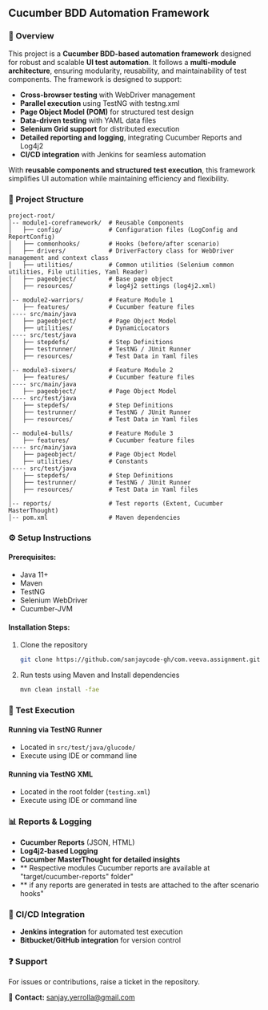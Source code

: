 ## Cucumber BDD Automation Framework

### 📌 Overview
This project is a **Cucumber BDD-based automation framework** designed for robust and scalable **UI test automation**. It follows a **multi-module architecture**, ensuring modularity, reusability, and maintainability of test components. The framework is designed to support:

- **Cross-browser testing** with WebDriver management
- **Parallel execution** using TestNG with testng.xml
- **Page Object Model (POM)** for structured test design
- **Data-driven testing** with YAML data files
- **Selenium Grid support** for distributed execution
- **Detailed reporting and logging**, integrating Cucumber Reports and Log4j2
- **CI/CD integration** with Jenkins for seamless automation

With **reusable components and structured test execution**, this framework simplifies UI automation while maintaining efficiency and flexibility.

### 📂 Project Structure
```
project-root/
│-- module1-coreframework/  # Reusable Components
│   ├── config/             # Configuration files (LogConfig and ReportConfig)
│   ├── commonhooks/        # Hooks (before/after scenario)
│   ├── drivers/            # DriverFactory class for WebDriver management and context class
│   ├── utilities/          # Common utilities (Selenium common utilities, File utilities, Yaml Reader)
│   ├── pageobject/         # Base page object
│   ├── resources/          # log4j2 settings (log4j2.xml)
│
│-- module2-warriors/       # Feature Module 1
│   ├── features/           # Cucumber feature files
│---- src/main/java
│   ├── pageobject/         # Page Object Model
│   ├── utilities/          # DynamicLocators
│---- src/test/java
│   ├── stepdefs/           # Step Definitions
│   ├── testrunner/         # TestNG / JUnit Runner
│   ├── resources/          # Test Data in Yaml files
│
│-- module3-sixers/         # Feature Module 2
│   ├── features/           # Cucumber feature files
│---- src/main/java
│   ├── pageobject/         # Page Object Model
│---- src/test/java
│   ├── stepdefs/           # Step Definitions
│   ├── testrunner/         # TestNG / JUnit Runner
│   ├── resources/          # Test Data in Yaml files
│
│-- module4-bulls/          # Feature Module 3
│   ├── features/           # Cucumber feature files
│---- src/main/java
│   ├── pageobject/         # Page Object Model
│   ├── utilities/          # Constants
│---- src/test/java
│   ├── stepdefs/           # Step Definitions
│   ├── testrunner/         # TestNG / JUnit Runner
│   ├── resources/          # Test Data in Yaml files
│
│-- reports/                # Test reports (Extent, Cucumber MasterThought)
│-- pom.xml                 # Maven dependencies
```

### ⚙️ Setup Instructions
#### Prerequisites:
- Java 11+
- Maven
- TestNG
- Selenium WebDriver
- Cucumber-JVM

#### Installation Steps:
1. Clone the repository
   ```sh
   git clone https://github.com/sanjaycode-gh/com.veeva.assignment.git
   ```
2. Run tests using Maven and Install dependencies
   ```sh
   mvn clean install -fae
   ```

### 🚀 Test Execution
#### Running via TestNG Runner
- Located in `src/test/java/glucode/`
- Execute using IDE or command line

#### Running via TestNG XML
- Located in the root folder (`testing.xml`)
- Execute using IDE or command line

### 📊 Reports & Logging
- **Cucumber Reports** (JSON, HTML)
- **Log4j2-based Logging**
- **Cucumber MasterThought for detailed insights** 
- ** Respective modules Cucumber reports are available at "target/cucumber-reports" folder"
- ** if any reports are generated in tests are attached to the after scenario hooks"

### 🔄 CI/CD Integration
- **Jenkins integration** for automated test execution
- **Bitbucket/GitHub integration** for version control

### ❓ Support
For issues or contributions, raise a ticket in the repository.

📧 **Contact:** sanjay.yerrolla@gmail.com

